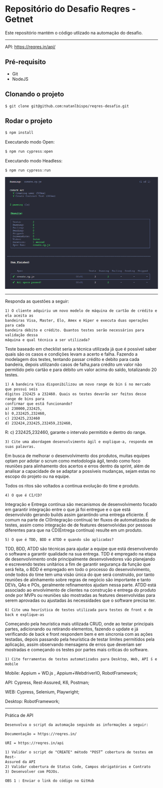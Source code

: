 # Repositório do Desafio Reqres - Getnet

Este repositório mantém o código utlizado na automação do desafio.
___

API: https://reqres.in/api/

## Pré-requisito
* Git
* NodeJS
## Clonando o projeto
~~~shell
$ git clone git@github.com:natanlbispo/reqres-desafio.git
~~~
## Rodar o projeto

~~~javascript
$ npm install
~~~

Executando modo Open: 

~~~javascript
$ npm run cypress:open
~~~
    
Executando modo Headless:

~~~javascript
$ npm run cypress:run
~~~

  ![cypress-headless](./readme-support/img.png)

---
Responda as questões a seguir:

```
1) O cliente adquiriu um novo modelo de máquina de cartão de crédito e ela aceita as
bandeiras Visa, Master, Elo, Amex e Hiper e executa duas operações para cada
bandeira débito e crédito. Quantos testes serão necessários para validação dessa
máquina e qual técnica a ser utilizada?
```
Teste baseado em checklist seria a técnica utilizada já que é possível saber quais são os casos e condições levam a acerto e falha. 
Fazendo a modelagem dos testes, tentando passar crédito e debito para cada bandeira, depois utilizando casos de falha,para crédito um valor não permitido pelo cartão e para débito um valor acima do saldo, totalizando 20 testes. 

```
1) A bandeira Visa disponibilizou um novo range de bin ́s no mercado que possui seis
dígitos 232425 a 232460. Quais os testes deverão ser feitos desse range de bins para
confirmar que está funcionando?
a) 230000,232425,
b) 0,232425,232460,
c) 232425,232460
d) 232424,232425,232459,232460,
```
R: c) 232425,232460, garante o intervalo permitido e dentro do range.

```
3) Cite uma abordagem desenvolvimento ágil e explique-a, responda em suas palavras.
```
Em busca de melhorar o desenvolvimento dos produtos, muitas equipes optam por adotar o scrum como metodologia ágil, tendo como foco reuniões para alinhamento dos acertos e erros dentro da sprint, além de analisar a capacidade de se adaptar a possíveis mudanças, sejam estas no escopo do projeto ou na equipe.

Todos os ritos são voltados a continua evolução do time e produto. 
```
4) O que é CI/CD?
```
Integração e Entrega contínua são mecanismos de desenvolvimento focado em garantir integração entre o que já foi entregue e o que está desenvolvido gerando builds assim garantindo uma entrega eficiente. É comum na parte de CI(Integração contínua) ter fluxos de automatizados de testes, assim como integração de de features desenvolvidas por pessoas diferentes para que na CD(Entrega contínua) resulte em um produto.
```
5) O que é TDD, BDD e ATDD e quando são aplicadas?
```
TDD, BDD, ATDD são técnicas para ajudar a equipe que está desenvolvendo o software a garantir qualidade na sua entrega. TDD é empregado na etapa de desenvolvimento onde principalmente desenvolvedores vão planejando e escrevendo testes unitários a fim de garantir segurança da função que será feita, o BDD é empregado em todo o processo do desenvolvimento, onde todos do time tem uma visão única do que será construído, por tanto reuniões de alinhamento sobre regras de negócio são importante e tanto DEVs, QAs e POs, geralmente refinamentos ajudam nessa parte. ATDD está associado ao envolvimento de clientes na construção e entrega do produto onde por MVPs ou reuniões são mostradas as features desenvolvidas para serem aprovadas ou ajustadas às necessidades que o software precisa ter.  

```
6) Cite uma heurística de testes utilizada para testes de front e de back e explique-as
```
Começando pela heurística mais utilizada CRUD, onde ao testar principais partes, adicionando ou retirando elementos, fazendo o update e já verificando de back e front respondem bem e em sincronia com as ações testadas, depois passando pela heurística de testar limites permitidos pela aplicação, assim observando mensagens de erros que deveriam ser mostradas e começando os testes por partes mais críticas do software.

```
1) Cite ferramentas de testes automatizados para Desktop, Web, API ́s e mobile
```

Mobile: Appium + WD.js , Appium+WebdriverIO, RobotFramework;

API: Cypress, Rest-Assured, K6, Postman;

WEB: Cypress, Selenium, Playwright;

Desktop: RobotFramework;

---
Prática de API

```
Desenvolva o script da automação seguindo as informações a seguir:
```
```
Documentação = https://reqres.in/
```
```
URI = https://reqres.in/api
```
```
1) Validar o script de "CREATE" método "POST” cobertura de testes em Rest-
Assured da API
2) Validar cobertura de Status Code, Campos obrigatórios e Contrato
3) Desenvolver com POJOs.
```
```
OBS 1 : Enviar o link do código no GitHub
```

